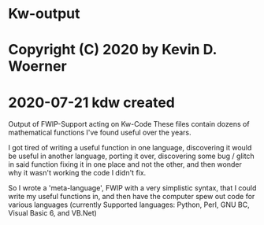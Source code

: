 # Kw-output
#    Copyright (C) 2020 by Kevin D. Woerner
# 2020-07-21 kdw  created

Output of FWIP-Support acting on Kw-Code
These files contain dozens of mathematical functions I've
   found useful over the years.

I got tired of writing a useful function in one language,
   discovering it would be useful in another language,
   porting it over,
   discovering some bug / glitch in said function
   fixing it in one place and not the other,
   and then wonder why it wasn't working the code I didn't fix.

So I wrote a 'meta-language', FWIP with a very simplistic syntax,
   that I could write my useful functions in,
   and then have the computer spew out code for various languages
   (currently Supported languages: Python, Perl, GNU BC,
      Visual Basic 6, and VB.Net)
